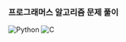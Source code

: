 ### 프로그래머스 알고리즘 문제 풀이
<!-- 언어 -->
![Python](https://img.shields.io/badge/Python-3776AB?style=flat-square&logo=python&logoColor=white)
![C](https://img.shields.io/badge/C언어-A8B9CC?style=flat-square&logo=c&logoColor=black)
